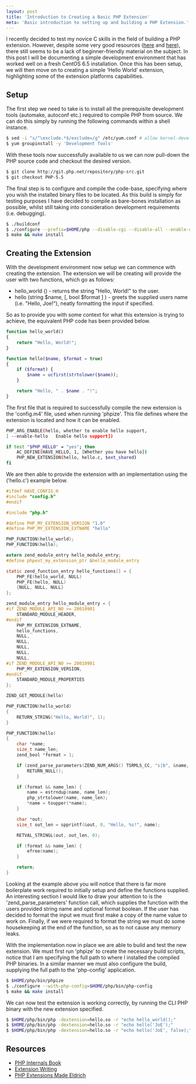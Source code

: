```yaml
---
layout: post
title: 'Introduction to Creating a Basic PHP Extension'
meta: 'Basic introduction to setting up and building a PHP Extension.'
---
```


I recently decided to test my novice C skills in the field of building a PHP extension.
However, despite some very good resources ([here](http://www.phpinternalsbook.com/) and [here](http://devzone.zend.com/303/extension-writing-part-i-introduction-to-php-and-zend/)), there still seems to be a lack of beginner-friendly material on the subject.
In this post I will be documenting a simple development environment that has worked well on a fresh CentOS 6.5 installation.
Once this has been setup, we will then move on to creating a simple 'Hello World' extension, highlighting some of the extension platforms capabilities.

<!--more-->

## Setup

The first step we need to take is to install all the prerequisite development tools (automake, autoconf etc.) required to compile PHP from source.
We can do this simply by running the following commands within a shell instance.

```bash
$ sed -i "s/^\exclude.*$/exclude=/g" /etc/yum.conf # allow kernel-devel package.
$ yum groupinstall -y 'Development Tools'
```

With these tools now successfully available to us we can now pull-down the PHP source code and checkout the desired version.

```bash
$ git clone http://git.php.net/repository/php-src.git
$ git checkout PHP-5.5
```

The final step is to configure and compile the code-base, specifying where you wish the installed binary files to be located.
As this build is simply for testing purposes I have decided to compile as bare-bones installation as possible, whilst still taking into consideration development requirements (i.e. debugging).

```bash
$ ./buildconf
$ ./configure --prefix=$HOME/php --disable-cgi --disable-all --enable-debug --enable-maintainer-zts
$ make && make install
```

## Creating the Extension

With the development environment now setup we can commence with creating the extension.
The extension we will be creating will provide the user with two functions, which go as follows:

- hello_world () - returns the string "Hello, World!" to the user.
- hello (string $name, [, bool $format ] ) - greets the supplied users name (i.e. "Hello, Joe!"), neatly formatting the input if specified.

So as to provide you with some context for what this extension is trying to achieve, the equivalent PHP code has been provided below.

```php
function hello_world()
{
    return "Hello, World!";
}

function hello($name, $format = true)
{
    if ($format) {
        $name = ucfirst(strtolower($name));
    }

    return "Hello, " . $name . "!";
}
```

The first file that is required to successfully compile the new extension is the 'config.m4' file, used when running 'phpize'.
This file defines where the extension is located and how it can be enabled.

```bash
PHP_ARG_ENABLE(hello, whether to enable hello support,
[ --enable-hello   Enable hello support])

if test "$PHP_HELLO" = "yes"; then
    AC_DEFINE(HAVE_HELLO, 1, [Whether you have hello])
    PHP_NEW_EXTENSION(hello, hello.c, $ext_shared)
fi
```

We are then able to provide the extension with an implementation using the ('hello.c') example below.

```c
#ifdef HAVE_CONFIG_H
#include "config.h"
#endif

#include "php.h"

#define PHP_MY_EXTENSION_VERSION "1.0"
#define PHP_MY_EXTENSION_EXTNAME "hello"

PHP_FUNCTION(hello_world);
PHP_FUNCTION(hello);

extern zend_module_entry hello_module_entry;
#define phpext_my_extension_ptr &hello_module_entry

static zend_function_entry hello_functions[] = {
    PHP_FE(hello_world, NULL)
    PHP_FE(hello, NULL)
    {NULL, NULL, NULL}
};

zend_module_entry hello_module_entry = {
#if ZEND_MODULE_API_NO >= 20010901
    STANDARD_MODULE_HEADER,
#endif
    PHP_MY_EXTENSION_EXTNAME,
    hello_functions,
    NULL,
    NULL,
    NULL,
    NULL,
    NULL,
#if ZEND_MODULE_API_NO >= 20010901
    PHP_MY_EXTENSION_VERSION,
#endif
    STANDARD_MODULE_PROPERTIES
};

ZEND_GET_MODULE(hello)

PHP_FUNCTION(hello_world)
{
    RETURN_STRING("Hello, World!", 1);
}

PHP_FUNCTION(hello)
{
    char *name;
    size_t name_len;
    zend_bool *format = 1;

    if (zend_parse_parameters(ZEND_NUM_ARGS() TSRMLS_CC, "s|b", &name, &name_len, &format) == FAILURE) {
        RETURN_NULL();
    }

    if (format && name_len) {
        name = estrndup(name, name_len);
        php_strtolower(name, name_len);
        *name = toupper(*name);
    }

    char *out;
    size_t out_len = spprintf(&out, 0, "Hello, %s!", name);

    RETVAL_STRINGL(out, out_len, 0);

    if (format && name_len) {
        efree(name);
    }

    return;
}
```

Looking at the example above you will notice that there is far more boilerplate work required to initially setup and define the functions supplied.
An interesting section I would like to draw your attention to is the 'zend_parse_parameters' function call, which supplies the function with the users provided string name and optional format boolean.
If the user has decided to format the input we must first make a copy of the name value to work on.
Finally, if we were required to format the string we must do some housekeeping at the end of the function, so as to not cause any memory leaks.

With the implementation now in place we are able to build and test the new extension.
We must first run 'phpize' to create the necessary build scripts, notice that I am specifying the full path to where I installed the compiled PHP binaries.
In a similar manner we must also configure the build, supplying the full path to the 'php-config' application.

```bash
$ $HOME/php/bin/phpize
$ ./configure --with-php-config=$HOME/php/bin/php-config
$ make && make install
```

We can now test the extension is working correctly, by running the CLI PHP binary with the new extension specified.

```bash
$ $HOME/php/bin/php -dextension=hello.so -r "echo hello_world();"       # Hello, World!
$ $HOME/php/bin/php -dextension=hello.so -r "echo hello('JoE');"        # Hello, Joe!
$ $HOME/php/bin/php -dextension=hello.so -r "echo hello('JoE', false);" # Hello, JoE!
```

## Resources

- [PHP Internals Book](http://www.phpinternalsbook.com/)
- [Extension Writing](http://devzone.zend.com/303/extension-writing-part-i-introduction-to-php-and-zend/)
- [PHP Extensions Made Eldrich](http://www.kchodorow.com/blog/2011/08/11/php-extensions-made-eldrich-installing-php/)

